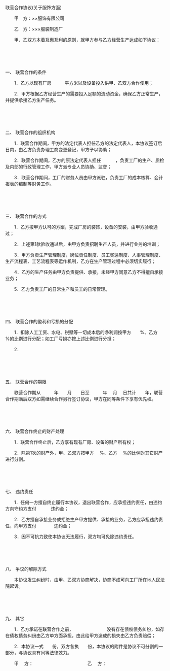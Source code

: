 



联营合作协议(关于服饰方面)



 

　　甲　方：××服饰有限公司

　　乙　方：×××服装制造厂　　

　　甲、乙双方本着互惠互利的原则，就甲方参与乙方经营生产达成如下协议：

　　

　　

一、
联营合作的条件

　　1．乙方以现有厂房　　　平方米以及设备投入供甲、乙双方合作使用；

　　2．甲方根据乙方经营生产的需要投入足额的流动资金，确保乙方正常生产，并提供承接乙方生产任务。

　　

　　

二、
联营合作的组织机构

　　1．联营合作期间，甲方的法定代表人担任乙方的法定代表人，本协议签订后　　日内，由乙方负责办理工商变更登记，甲方予以协助；

　　2．联营合作期间，乙方的原法定代表人担任　　　 ，负责工厂的生产、质检及内部的行政管理工作，甲方派专业人员协助、监督；

　　3．联营合作期间，工厂的财务人员由甲方派驻，负责工厂的成本核算、会计报表的编制等财务工作。

　　

　　

三、
联营合作的方式

　　1．乙方按甲方认可的方案，完成厂房的装饰，设备的安装，由甲方验收通过；

　　2．上述第1款验收通过后，由甲方负责招聘生产人员，并进行业务的培训；

　　3．甲方负责生产管理制度，岗位责任制度、员工奖惩制度、人事管理制度、生产流程表、工艺流程表等运作机制，乙方在生产管理过程中必须切实履行；

　　4．乙方的生产任务由甲方负责提供、承接，未经甲方同意乙方不得擅自承接业务；

　　5．乙方负责工厂的日常生产和员工的日常管理。

　　

　　

四、
联营合作的盈利和亏损的分配

　　1．扣除人工工资、水电、税赋等一切成本后的净利润按甲方　　%、乙方　　%的比例进行分配；如工厂亏损亦按上述比例进行分担；

　　2．

　　

　　

五、
联营合作的期限

　　联营合作期从　　　年　　月　　日至　　　年　 月　 日共计　　年，联营合作期满后双方如需继续合作另行签订协议，甲方在同等条件下享有优先权。

　　

　　

六、
联营合作终止的财产处理

　　1．联营合作终止后，乙方享有现有厂房、设备的财产所有权；

　　2．除第1次的财产外，甲、乙双方按甲方　 %、乙方　 %的比例对其它财产进行分割。

　　

　　

七、
违约责任

　　1．任何一方擅自终止履行本协议，退出联营合作，应承担违约责任，由违约方向守约方支付　　　 违约金；

　　2．乙方擅自承接业务或拒绝生产甲方提供、承接的业务，乙方应承担违约责任，向甲方支付　　　　违约金；

　　3．因不可抗力致使本协议无法履行，双方均可免除违约责任。

　　

　　

八、
争议的解除方式

　　本协议发生纠纷时，由甲、乙双方协商解决，协商不成可向工厂所在地人民法院起诉。

　　

　　

九、
其它

　　1．乙方承诺在联营合作之前，　　　　　　　　没有存在债权债务纠纷，如存在债权债务纠纷由乙方单方面承担，由此给甲方造成的损失由乙方负责赔偿；

　　2．本协议一式　　份，双方各执　　份，本协议的附件是协议不可分割的一部分，与协议具有同等法律效力。　　

　　甲　 方：　　　　　　　　　　　　 乙　 方：

　　